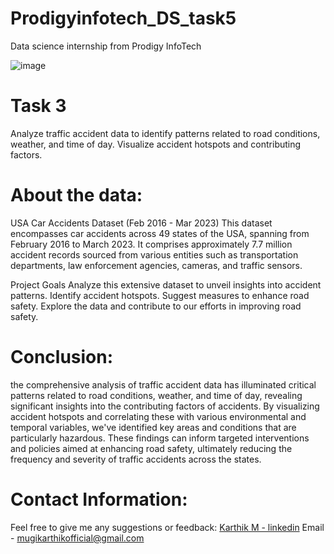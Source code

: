 # Prodigyinfotech_DS_task5
Data science internship from Prodigy InfoTech

![image](https://github.com/MugiKarthik/Prodigyinfotech_DS_task5/assets/159174033/c1e88828-1911-4a78-8b27-2a57de76ad35)

# Task 3
Analyze traffic accident data to identify patterns related to road conditions, weather, and time of day. Visualize accident hotspots and contributing factors.

# About the data:
USA Car Accidents Dataset (Feb 2016 - Mar 2023)
This dataset encompasses car accidents across 49 states of the USA, spanning from February 2016 to March 2023. It comprises approximately 7.7 million accident records sourced from various entities such as transportation departments, law enforcement agencies, cameras, and traffic sensors.

Project Goals
Analyze this extensive dataset to unveil insights into accident patterns.
Identify accident hotspots.
Suggest measures to enhance road safety.
Explore the data and contribute to our efforts in improving road safety.

# Conclusion:
the comprehensive analysis of traffic accident data has illuminated critical patterns related to road conditions, weather, and time of day, revealing significant insights into the contributing factors of accidents. By visualizing accident hotspots and correlating these with various environmental and temporal variables, we've identified key areas and conditions that are particularly hazardous. These findings can inform targeted interventions and policies aimed at enhancing road safety, ultimately reducing the frequency and severity of traffic accidents across the states.

# Contact Information:
Feel free to give me any suggestions or feedback:
[Karthik M - linkedin](https://www.linkedin.com/in/karthik-m-97b759202/)
Email - mugikarthikofficial@gmail.com
